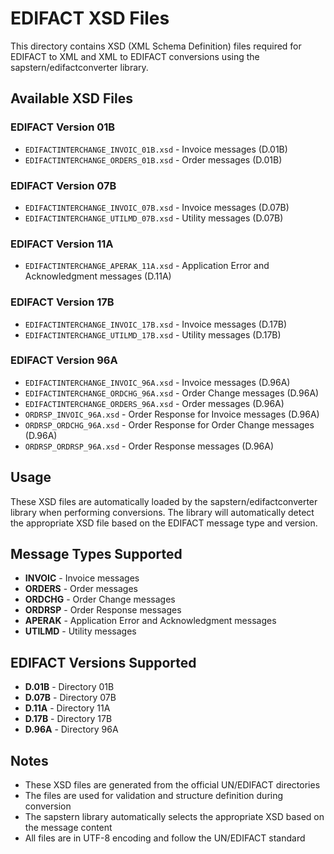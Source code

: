 # EDIFACT XSD Files

This directory contains XSD (XML Schema Definition) files required for EDIFACT to XML and XML to EDIFACT conversions using the sapstern/edifactconverter library.

## Available XSD Files

### EDIFACT Version 01B
- `EDIFACTINTERCHANGE_INVOIC_01B.xsd` - Invoice messages (D.01B)
- `EDIFACTINTERCHANGE_ORDERS_01B.xsd` - Order messages (D.01B)

### EDIFACT Version 07B
- `EDIFACTINTERCHANGE_INVOIC_07B.xsd` - Invoice messages (D.07B)
- `EDIFACTINTERCHANGE_UTILMD_07B.xsd` - Utility messages (D.07B)

### EDIFACT Version 11A
- `EDIFACTINTERCHANGE_APERAK_11A.xsd` - Application Error and Acknowledgment messages (D.11A)

### EDIFACT Version 17B
- `EDIFACTINTERCHANGE_INVOIC_17B.xsd` - Invoice messages (D.17B)
- `EDIFACTINTERCHANGE_UTILMD_17B.xsd` - Utility messages (D.17B)

### EDIFACT Version 96A
- `EDIFACTINTERCHANGE_INVOIC_96A.xsd` - Invoice messages (D.96A)
- `EDIFACTINTERCHANGE_ORDCHG_96A.xsd` - Order Change messages (D.96A)
- `EDIFACTINTERCHANGE_ORDERS_96A.xsd` - Order messages (D.96A)
- `ORDRSP_INVOIC_96A.xsd` - Order Response for Invoice messages (D.96A)
- `ORDRSP_ORDCHG_96A.xsd` - Order Response for Order Change messages (D.96A)
- `ORDRSP_ORDRSP_96A.xsd` - Order Response messages (D.96A)

## Usage

These XSD files are automatically loaded by the sapstern/edifactconverter library when performing conversions. The library will automatically detect the appropriate XSD file based on the EDIFACT message type and version.

## Message Types Supported

- **INVOIC** - Invoice messages
- **ORDERS** - Order messages
- **ORDCHG** - Order Change messages
- **ORDRSP** - Order Response messages
- **APERAK** - Application Error and Acknowledgment messages
- **UTILMD** - Utility messages

## EDIFACT Versions Supported

- **D.01B** - Directory 01B
- **D.07B** - Directory 07B
- **D.11A** - Directory 11A
- **D.17B** - Directory 17B
- **D.96A** - Directory 96A

## Notes

- These XSD files are generated from the official UN/EDIFACT directories
- The files are used for validation and structure definition during conversion
- The sapstern library automatically selects the appropriate XSD based on the message content
- All files are in UTF-8 encoding and follow the UN/EDIFACT standard
